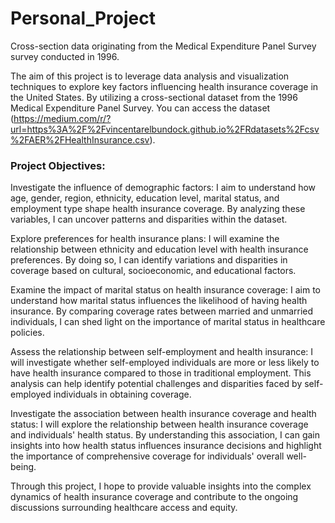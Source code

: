 # Personal_Project
Cross-section data originating from the Medical Expenditure Panel Survey survey conducted in 1996.

The aim of this project is to leverage data analysis and visualization techniques to explore key factors influencing health insurance coverage in the United States. By utilizing a cross-sectional dataset from the 1996 Medical Expenditure Panel Survey.
You can access the dataset (https://medium.com/r/?url=https%3A%2F%2Fvincentarelbundock.github.io%2FRdatasets%2Fcsv%2FAER%2FHealthInsurance.csv).

### Project Objectives:

Investigate the influence of demographic factors: I aim to understand how age, gender, region, ethnicity, education level, marital status, and employment type shape health insurance coverage. By analyzing these variables, I can uncover patterns and disparities within the dataset.

Explore preferences for health insurance plans: I will examine the relationship between ethnicity and education level with health insurance preferences. By doing so, I can identify variations and disparities in coverage based on cultural, socioeconomic, and educational factors.

Examine the impact of marital status on health insurance coverage: I aim to understand how marital status influences the likelihood of having health insurance. By comparing coverage rates between married and unmarried individuals, I can shed light on the importance of marital status in healthcare policies.

Assess the relationship between self-employment and health insurance: I will investigate whether self-employed individuals are more or less likely to have health insurance compared to those in traditional employment. This analysis can help identify potential challenges and disparities faced by self-employed individuals in obtaining coverage.

Investigate the association between health insurance coverage and health status: I will explore the relationship between health insurance coverage and individuals' health status. By understanding this association, I can gain insights into how health status influences insurance decisions and highlight the importance of comprehensive coverage for individuals' overall well-being.

Through this project, I hope to provide valuable insights into the complex dynamics of health insurance coverage and contribute to the ongoing discussions surrounding healthcare access and equity.

